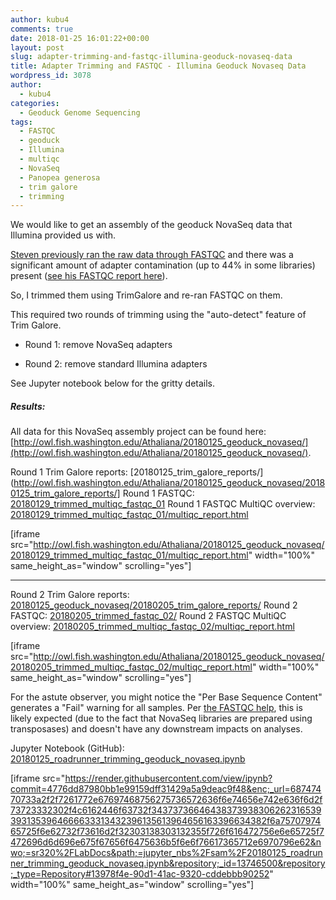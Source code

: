 ```yaml
---
author: kubu4
comments: true
date: 2018-01-25 16:01:22+00:00
layout: post
slug: adapter-trimming-and-fastqc-illumina-geoduck-novaseq-data
title: Adapter Trimming and FASTQC - Illumina Geoduck Novaseq Data
wordpress_id: 3078
author:
  - kubu4
categories:
  - Geoduck Genome Sequencing
tags:
  - FASTQC
  - geoduck
  - Illumina
  - multiqc
  - NovaSeq
  - Panopea generosa
  - trim galore
  - trimming
---
```


We would like to get an assembly of the geoduck NovaSeq data that Illumina provided us with.

[Steven previously ran the raw data through FASTQC](https://sr320.github.io/Illumina-Summary/) and there was a significant amount of adapter contamination (up to 44% in some libraries) present ([see his FASTQC report here](http://owl.fish.washington.edu/halfshell/bu-alanine-wd/17-09-15b/multiqc_report.html)).

So, I trimmed them using TrimGalore and re-ran FASTQC on them.

This required two rounds of trimming using the "auto-detect" feature of Trim Galore.





  * Round 1: remove NovaSeq adapters


  * Round 2: remove standard Illumina adapters



See Jupyter notebook below for the gritty details.



##### Results:



All data for this NovaSeq assembly project can be found here: [http://owl.fish.washington.edu/Athaliana/20180125_geoduck_novaseq/](http://owl.fish.washington.edu/Athaliana/20180125_geoduck_novaseq/).

Round 1 Trim Galore reports: [20180125_trim_galore_reports/](http://owl.fish.washington.edu/Athaliana/20180125_geoduck_novaseq/20180125_trim_galore_reports/]
Round 1 FASTQC: [20180129_trimmed_multiqc_fastqc_01](http://owl.fish.washington.edu/Athaliana/20180125_geoduck_novaseq/20180129_trimmed_multiqc_fastqc_01/)
Round 1 FASTQC MultiQC overview: [20180129_trimmed_multiqc_fastqc_01/multiqc_report.html](http://owl.fish.washington.edu/Athaliana/20180125_geoduck_novaseq/20180129_trimmed_multiqc_fastqc_01/multiqc_report.html)

[iframe src="http://owl.fish.washington.edu/Athaliana/20180125_geoduck_novaseq/20180129_trimmed_multiqc_fastqc_01/multiqc_report.html" width="100%" same_height_as="window" scrolling="yes"]



* * *



  


  


  



Round 2 Trim Galore reports: [20180125_geoduck_novaseq/20180205_trim_galore_reports/](http://owl.fish.washington.edu/Athaliana/20180125_geoduck_novaseq/20180205_trim_galore_reports/)
Round 2 FASTQC: [20180205_trimmed_fastqc_02/](http://owl.fish.washington.edu/Athaliana/20180125_geoduck_novaseq/20180205_trimmed_fastqc_02/)
Round 2 FASTQC MultiQC overview: [20180205_trimmed_multiqc_fastqc_02/multiqc_report.html](http://owl.fish.washington.edu/Athaliana/20180125_geoduck_novaseq/20180205_trimmed_multiqc_fastqc_02/multiqc_report.html)

[iframe src="http://owl.fish.washington.edu/Athaliana/20180125_geoduck_novaseq/20180205_trimmed_multiqc_fastqc_02/multiqc_report.html" width="100%" same_height_as="window" scrolling="yes"]

  


  


  



For the astute observer, you might notice the "Per Base Sequence Content" generates a "Fail" warning for all samples. Per [the FASTQC help](http://www.bioinformatics.babraham.ac.uk/projects/fastqc/Help/3%20Analysis%20Modules/4%20Per%20Base%20Sequence%20Content.html), this is likely expected (due to the fact that NovaSeq libraries are prepared using transposases) and doesn't have any downstream impacts on analyses.

  


  


  



Jupyter Notebook (GitHub): [20180125_roadrunner_trimming_geoduck_novaseq.ipynb](https://github.com/sr320/LabDocs/blob/master/jupyter_nbs/sam/20180125_roadrunner_trimming_geoduck_novaseq.ipynb)

[iframe src="https://render.githubusercontent.com/view/ipynb?commit=4776dd87980bb1e99159dff31429a5a9deac9f48&enc;_url=68747470733a2f2f7261772e67697468756275736572636f6e74656e742e636f6d2f73723332302f4c6162446f63732f343737366464383739383062623165393931353964666633313432396135613964656163396634382f6a7570797465725f6e62732f73616d2f32303138303132355f726f616472756e6e65725f7472696d6d696e675f67656f6475636b5f6e6f76617365712e6970796e62&nwo;=sr320%2FLabDocs&path;=jupyter_nbs%2Fsam%2F20180125_roadrunner_trimming_geoduck_novaseq.ipynb&repository;_id=13746500&repository;_type=Repository#13978f4e-90d1-41ac-9320-cddebbb90252" width="100%" same_height_as="window" scrolling="yes"]
